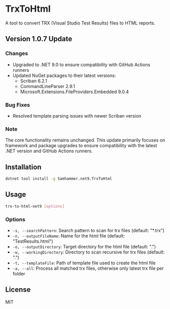 ﻿# TrxToHtml

A tool to convert TRX (Visual Studio Test Results) files to HTML reports.

## Version 1.0.7 Update

### Changes
- Upgraded to .NET 9.0 to ensure compatibility with GitHub Actions runners
- Updated NuGet packages to their latest versions:
  - Scriban 6.2.1
  - CommandLineParser 2.9.1
  - Microsoft.Extensions.FileProviders.Embedded 9.0.4

### Bug Fixes
  - Resolved template parsing issues with newer Scriban version

### Note
The core functionality remains unchanged. This update primarily focuses on framework and package upgrades to ensure compatibility with the latest .NET version and GitHub Actions runners.

## Installation

```bash
dotnet tool install -g Samhammer.net9.TrxToHtml
```

## Usage

```bash
trx-to-html-net9 [options]
```

### Options
- `-s, --searchPattern`: Search pattern to scan for trx files (default: "*.trx")
- `-n, --outputFileName`: Name for the html file (default: "TestResults.html")
- `-o, --outputDirectory`: Target directory for the html file (default: ".")
- `-w, --workingDirectory`: Directory to scan recursive for trx files (default: ".")
- `-t, --templateFile`: Path of template file used to create the html file
- `-a, --all`: Process all matched trx files, otherwise only latest trx file per folder

## License

MIT 
